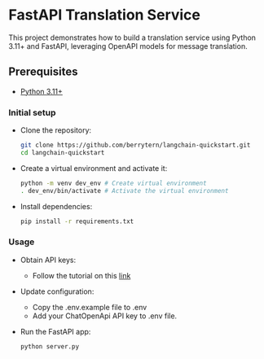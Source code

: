 # FastAPI Translation Service

This project demonstrates how to build a translation service using Python 3.11+ and FastAPI, leveraging OpenAPI models for message translation.
## Prerequisites
- [Python 3.11+](https://www.python.org/downloads/)


### Initial setup

- Clone the repository:
    ```sh
    git clone https://github.com/berrytern/langchain-quickstart.git
    cd langchain-quickstart
    ```
- Create a virtual environment and activate it:
    ```sh
    python -m venv dev_env # Create virtual environment
    . dev_env/bin/activate # Activate the virtual environment
    ```
- Install dependencies:
    ```sh
    pip install -r requirements.txt
    ```

### Usage

- Obtain API keys:
    - Follow the tutorial on this [link](https://www.maisieai.com/help/how-to-get-an-openai-api-key-for-chatgpt)

- Update configuration:
    - Copy the .env.example file to .env
    - Add your ChatOpenApi API key to .env file.

- Run the FastAPI app:
    ```sh
    python server.py
    ```